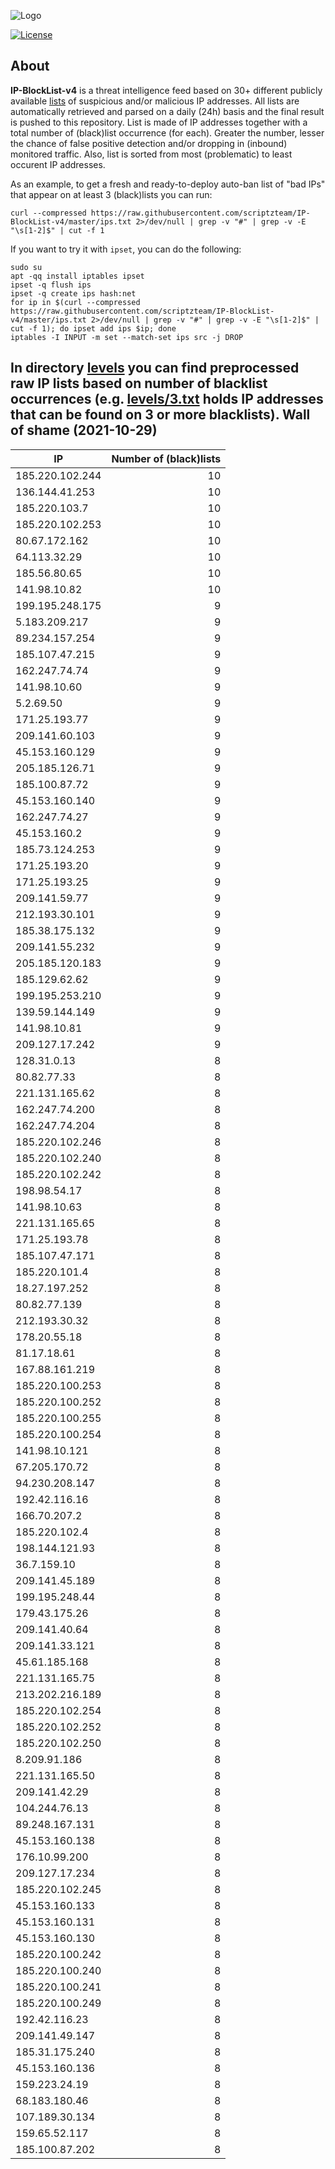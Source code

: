 ![Logo](https://i.imgur.com/PyKLAe7.png)

[![License](https://img.shields.io/badge/license-The_Unlicense-red.svg)](https://unlicense.org/)

About
----

**IP-BlockList-v4** is a threat intelligence feed based on 30+ different publicly available [lists](https://github.com/stamparm/maltrail) of suspicious and/or malicious IP addresses. All lists are automatically retrieved and parsed on a daily (24h) basis and the final result is pushed to this repository. List is made of IP addresses together with a total number of (black)list occurrence (for each). Greater the number, lesser the chance of false positive detection and/or dropping in (inbound) monitored traffic. Also, list is sorted from most (problematic) to least occurent IP addresses.

As an example, to get a fresh and ready-to-deploy auto-ban list of "bad IPs" that appear on at least 3 (black)lists you can run:

```
curl --compressed https://raw.githubusercontent.com/scriptzteam/IP-BlockList-v4/master/ips.txt 2>/dev/null | grep -v "#" | grep -v -E "\s[1-2]$" | cut -f 1
```

If you want to try it with `ipset`, you can do the following:

```
sudo su
apt -qq install iptables ipset
ipset -q flush ips
ipset -q create ips hash:net
for ip in $(curl --compressed https://raw.githubusercontent.com/scriptzteam/IP-BlockList-v4/master/ips.txt 2>/dev/null | grep -v "#" | grep -v -E "\s[1-2]$" | cut -f 1); do ipset add ips $ip; done
iptables -I INPUT -m set --match-set ips src -j DROP
```

In directory [levels](levels) you can find preprocessed raw IP lists based on number of blacklist occurrences (e.g. [levels/3.txt](levels/3.txt) holds IP addresses that can be found on 3 or more blacklists).
Wall of shame (2021-10-29)
----

|IP|Number of (black)lists|
|---|--:|
185.220.102.244|10
136.144.41.253|10
185.220.103.7|10
185.220.102.253|10
80.67.172.162|10
64.113.32.29|10
185.56.80.65|10
141.98.10.82|10
199.195.248.175|9
5.183.209.217|9
89.234.157.254|9
185.107.47.215|9
162.247.74.74|9
141.98.10.60|9
5.2.69.50|9
171.25.193.77|9
209.141.60.103|9
45.153.160.129|9
205.185.126.71|9
185.100.87.72|9
45.153.160.140|9
162.247.74.27|9
45.153.160.2|9
185.73.124.253|9
171.25.193.20|9
171.25.193.25|9
209.141.59.77|9
212.193.30.101|9
185.38.175.132|9
209.141.55.232|9
205.185.120.183|9
185.129.62.62|9
199.195.253.210|9
139.59.144.149|9
141.98.10.81|9
209.127.17.242|9
128.31.0.13|8
80.82.77.33|8
221.131.165.62|8
162.247.74.200|8
162.247.74.204|8
185.220.102.246|8
185.220.102.240|8
185.220.102.242|8
198.98.54.17|8
141.98.10.63|8
221.131.165.65|8
171.25.193.78|8
185.107.47.171|8
185.220.101.4|8
18.27.197.252|8
80.82.77.139|8
212.193.30.32|8
178.20.55.18|8
81.17.18.61|8
167.88.161.219|8
185.220.100.253|8
185.220.100.252|8
185.220.100.255|8
185.220.100.254|8
141.98.10.121|8
67.205.170.72|8
94.230.208.147|8
192.42.116.16|8
166.70.207.2|8
185.220.102.4|8
198.144.121.93|8
36.7.159.10|8
209.141.45.189|8
199.195.248.44|8
179.43.175.26|8
209.141.40.64|8
209.141.33.121|8
45.61.185.168|8
221.131.165.75|8
213.202.216.189|8
185.220.102.254|8
185.220.102.252|8
185.220.102.250|8
8.209.91.186|8
221.131.165.50|8
209.141.42.29|8
104.244.76.13|8
89.248.167.131|8
45.153.160.138|8
176.10.99.200|8
209.127.17.234|8
185.220.102.245|8
45.153.160.133|8
45.153.160.131|8
45.153.160.130|8
185.220.100.242|8
185.220.100.240|8
185.220.100.241|8
185.220.100.249|8
192.42.116.23|8
209.141.49.147|8
185.31.175.240|8
45.153.160.136|8
159.223.24.19|8
68.183.180.46|8
107.189.30.134|8
159.65.52.117|8
185.100.87.202|8
